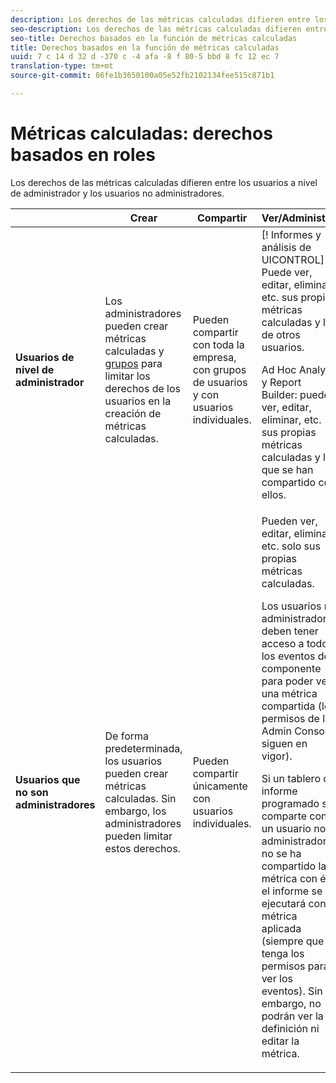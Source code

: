 ```yaml
---
description: Los derechos de las métricas calculadas difieren entre los usuarios a nivel de administrador y los usuarios no administradores.
seo-description: Los derechos de las métricas calculadas difieren entre los usuarios a nivel de administrador y los usuarios no administradores.
seo-title: Derechos basados en la función de métricas calculadas
title: Derechos basados en la función de métricas calculadas
uuid: 7 c 14 d 32 d -370 c -4 afa -8 f 80-5 bbd 8 fc 12 ec 7
translation-type: tm+mt
source-git-commit: 86fe1b3650100a05e52fb2102134fee515c871b1

---
```



# Métricas calculadas: derechos basados en roles

Los derechos de las métricas calculadas difieren entre los usuarios a nivel de administrador y los usuarios no administradores.

<table id="table_13F72FD90C964B86BD4B51E6F51ED292"> 
 <thead> 
  <tr> 
   <th colname="col1" class="entry"> </th> 
   <th colname="col02" class="entry"> Crear  </th> 
   <th colname="col2" class="entry"> Compartir </th> 
   <th colname="col3" class="entry"> Ver/Administrar </th> 
   <th colname="col4" class="entry"> Aprobar </th> 
   <th colname="col5" class="entry"> Aplicar </th> 
  </tr> 
 </thead>
 <tbody> 
  <tr> 
   <td colname="col1"> <b>Usuarios de nivel de administrador</b> </td> 
   <td colname="col02"> Los administradores pueden crear métricas calculadas y <a href="https://marketing.adobe.com/resources/help/en_US/reference/groups.html" format="https" scope="external">grupos</a> para limitar los derechos de los usuarios en la creación de métricas calculadas. </td> 
   <td colname="col2"> Pueden compartir con toda la empresa, con grupos de usuarios y con usuarios individuales. </td> 
   <td colname="col3"> <span class="keyword"> [! Informes y análisis de UICONTROL] </span>: Puede ver, editar, eliminar, etc. sus propias métricas calculadas y las de otros usuarios. <p> <span class="keyword"> Ad Hoc Analysis</span> y <span class="keyword">Report Builder</span>: pueden ver, editar, eliminar, etc. sus propias métricas calculadas y las que se han compartido con ellos. </p> </td> 
   <td colname="col4"> Pueden aprobar métricas calculadas como canónicas. </td> 
   <td colname="col5"> Pueden aplicar cualquier métrica calculada en toda la organización. </td> 
  </tr> 
  <tr> 
   <td colname="col1"> <b>Usuarios que no son administradores</b> </td> 
   <td colname="col02"> De forma predeterminada, los usuarios pueden crear métricas calculadas. Sin embargo, los administradores pueden limitar estos derechos. </td> 
   <td colname="col2"> Pueden compartir únicamente con usuarios individuales. </td> 
   <td colname="col3"> Pueden ver, editar, eliminar, etc. solo sus propias métricas calculadas. <p>Los usuarios no administradores deben tener acceso a todos los eventos del componente para poder ver una métrica compartida (los permisos de la Admin Console siguen en vigor). </p> <p>Si un tablero o informe programado se comparte con un usuario no administrador y no se ha compartido la métrica con él, el informe se ejecutará con la métrica aplicada (siempre que tenga los permisos para ver los eventos). Sin embargo, no podrán ver la definición ni editar la métrica. </p> </td> 
   <td colname="col4"> Solo pueden consumir métricas calculadas aprobadas; no pueden marcar como aprobado. </td> 
   <td colname="col5"> Pueden aplicar sus propias métricas calculadas y segmentos que se han compartido con ellos. </td> 
  </tr> 
 </tbody> 
</table>

